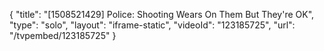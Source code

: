 {
    "title": "[1508521429] Police: Shooting Wears On Them But They're OK",
    "type": "solo",
    "layout": "iframe-static",
    "videoId": "123185725",
    "url": "\/tvpembed\/123185725"
}